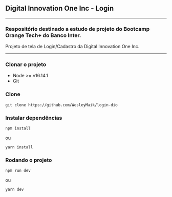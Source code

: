 ## Digital Innovation One Inc - Login

---

### Respositório destinado a estudo de projeto do Bootcamp Orange Tech+ do Banco Inter.

Projeto de tela de Login/Cadastro da Digital Innovation One Inc.

---

### Clonar o projeto

- Node >= v16.14.1
- Git

### Clone

```
git clone https://github.com/WesleyMaik/login-dio
```

### Instalar dependências

```
npm install
```

ou

```
yarn install
```

### Rodando o projeto

```
npm run dev
```

ou

```
yarn dev
```
